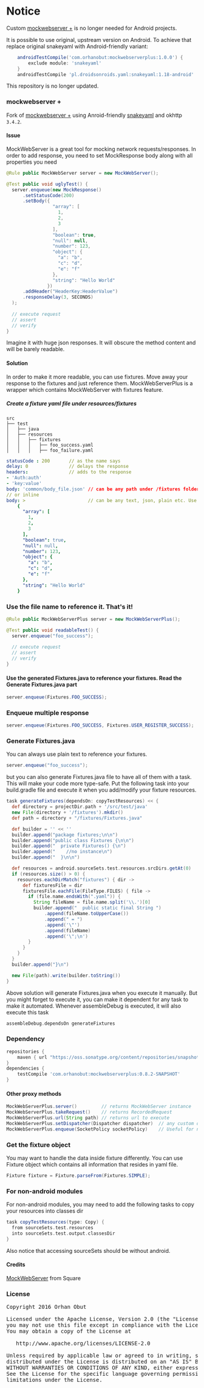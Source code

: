 # Notice
Custom [mockwebserver +](https://github.com/orhanobut/mockwebserverplus) is no longer needed for Android projects.

It is possible to use original, upstream version on Android. To achieve that replace original snakeyaml with Android-friendly variant:

```groovy
	androidTestCompile('com.orhanobut:mockwebserverplus:1.0.0') {
		exclude module: 'snakeyaml'
	}
	androidTestCompile 'pl.droidsonroids.yaml:snakeyaml:1.18-android'
```

This repository is no longer updated.

### mockwebserver +
Fork of [mockwebserver +](https://github.com/orhanobut/mockwebserverplus) using
Anroid-friendly [snakeyaml](https://github.com/DroidsOnRoids/snakeyaml) and okhttp `3.4.2`.

#### Issue
MockWebServer is a great tool for mocking network requests/responses.
In order to add response, you need to set MockResponse body along with all
properties you need

```java
@Rule public MockWebServer server = new MockWebServer();

@Test public void uglyTest() {
  server.enqueue(new MockResponse()
      .setStatusCode(200)
      .setBody({
                 "array": [
                   1,
                   2,
                   3
                 ],
                 "boolean": true,
                 "null": null,
                 "number": 123,
                 "object": {
                   "a": "b",
                   "c": "d",
                   "e": "f"
                 },
                 "string": "Hello World"
               })
      .addHeader("HeaderKey:HeaderValue")
      .responseDelay(3, SECONDS)
  );
  
  // execute request
  // assert
  // verify
}
```

Imagine it with huge json responses. It will obscure the method content and will be barely readable.


#### Solution
In order to make it more readable, you can use fixtures. Move away your response to the fixtures and just reference them.
MockWebServerPlus is a wrapper which contains MockWebServer with fixtures feature.

##### Create a fixture yaml file under resources/fixtures

```
src
├── test
│   ├── java
│   ├── resources
│   │   ├── fixtures
│   │   │   ├── foo_success.yaml
│   │   │   ├── foo_failure.yaml
```

```yaml
statusCode : 200       // as the name says
delay: 0               // delays the response
headers:               // adds to the response
- 'Auth:auth'
- 'key:value'
body: 'common/body_file.json' // can be any path under /fixtures folder
// or inline
body: >                       // can be any text, json, plain etc. Use > letter for scalar text
    {
      "array": [
        1,
        2,
        3
      ],
      "boolean": true,
      "null": null,
      "number": 123,
      "object": {
        "a": "b",
        "c": "d",
        "e": "f"
      },
      "string": "Hello World"
    }
```

### Use the file name to reference it. That's it!

```java
@Rule public MockWebServerPlus server = new MockWebServerPlus();

@Test public void readableTest() {
  server.enqueue("foo_success");
  
  // execute request
  // assert
  // verify
}
```

#### Use the generated Fixtures.java to reference your fixtures. Read the Generate Fixtures.java part
```java
server.enqueue(Fixtures.FOO_SUCCESS);
```

### Enqueue multiple response
```java
server.enqueue(Fixtures.FOO_SUCCESS, Fixtures.USER_REGISTER_SUCCESS);
```

### Generate Fixtures.java
You can always use plain text to reference your fixtures.

```java
server.enqueue("foo_success");
```

but you can also generate Fixtures.java file to have all of them with a task. This will make your code more type-safe.
Put the following task into your build.gradle file and execute it when you add/modify your fixture resources.

```groovy
task generateFixtures(dependsOn: copyTestResources) << {
  def directory = projectDir.path + '/src/test/java'
  new File(directory + '/fixtures').mkdir()
  def path = directory + "/fixtures/Fixtures.java"

  def builder = '' << ''
  builder.append("package fixtures;\n\n")
  builder.append("public class Fixtures {\n\n")
  builder.append("  private Fixtures() {\n")
  builder.append("    //no instance\n")
  builder.append("  }\n\n")

  def resources = android.sourceSets.test.resources.srcDirs.getAt(0)
  if (resources.size() > 0) {
    resources.eachDirMatch("fixtures") { dir ->
      def fixturesFile = dir
      fixturesFile.eachFile(FileType.FILES) { file ->
        if (file.name.endsWith(".yaml")) {
          String fileName = file.name.split('\\.')[0]
          builder.append("  public static final String ")
              .append(fileName.toUpperCase())
              .append(" = ")
              .append('\"')
              .append(fileName)
              .append('\";\n')
        }
      }
    }
  }
  builder.append("}\n")

  new File(path).write(builder.toString())
}

```

Above solution will generate Fixtures.java when you execute it manually. But you might forget to execute it, you can
make it dependent for any task to make it automated. Whenever assembleDebug is executed, it will also execute this task

```groovy
assembleDebug.dependsOn generateFixtures
```

### Dependency
```groovy
repositories {
    maven { url "https://oss.sonatype.org/content/repositories/snapshots/"}
}
dependencies {
    testCompile 'com.orhanobut:mockwebserverplus:0.8.2-SNAPSHOT'
}
```

#### Other proxy methods
```java
MockWebServerPlus.server()         // returns MockWebServer instance
MockWebServerPlus.takeRequest()    // returns RecordedRequest
MockWebServerPlus.url(String path) // returns url to execute
MockWebServerPlus.setDispatcher(Dispatcher dispatcher)  // any custom dispatcher
MockWebServerPlus.enqueue(SocketPolicy socketPolicy)    // Useful for network errors, such as DISCONNECT etc
```

### Get the fixture object
You may want to handle the data inside fixture differently. You can use Fixture object which contains all information that resides in yaml file.
```java
Fixture fixture = Fixture.parseFrom(Fixtures.SIMPLE);
```

### For non-android modules
For non-android modules, you may need to add the following tasks to copy your resources into classes dir
```groovy
task copyTestResources(type: Copy) {
  from sourceSets.test.resources
  into sourceSets.test.output.classesDir
}
```

Also notice that accessing sourceSets should be without android.

#### Credits
[MockWebServer](https://github.com/square/okhttp/tree/master/mockwebserver) from Square

### License
<pre>
Copyright 2016 Orhan Obut

Licensed under the Apache License, Version 2.0 (the "License");
you may not use this file except in compliance with the License.
You may obtain a copy of the License at

   http://www.apache.org/licenses/LICENSE-2.0

Unless required by applicable law or agreed to in writing, software
distributed under the License is distributed on an "AS IS" BASIS,
WITHOUT WARRANTIES OR CONDITIONS OF ANY KIND, either express or implied.
See the License for the specific language governing permissions and
limitations under the License.
</pre>

